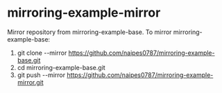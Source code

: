 # mirroring-example-mirror

Mirror repository from mirroring-example-base.
To mirror mirroring-example-base:

1. git clone --mirror https://github.com/naipes0787/mirroring-example-base.git
2. cd mirroring-example-base.git
3. git push --mirror https://github.com/naipes0787/mirroring-example-mirror.git

